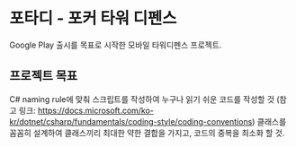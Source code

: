 # 포타디 - 포커 타워 디펜스
Google Play 출시를 목표로 시작한 모바일 타워디펜스 프로젝트.

## 프로젝트 목표
C# naming rule에 맞춰 스크립트를 작성하여 누구나 읽기 쉬운 코드를 작성할 것 
(참고 링크: https://docs.microsoft.com/ko-kr/dotnet/csharp/fundamentals/coding-style/coding-conventions)
클래스를 꼼꼼히 설계하여 클래스끼리 최대한 약한 결합을 가지고, 코드의 중복을 최소화 할 것.
